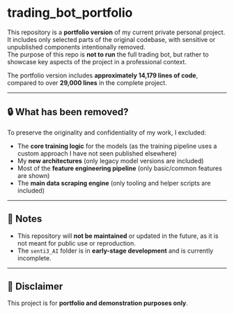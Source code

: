 # trading_bot_portfolio

This repository is a **portfolio version** of my current private personal project.  
It includes only selected parts of the original codebase, with sensitive or unpublished components intentionally removed.  
The purpose of this repo is **not to run** the full trading bot, but rather to showcase key aspects of the project in a professional context.

The portfolio version includes **approximately 14,179 lines of code**, compared to over **29,000 lines** in the complete project.

---

## 🔒 What has been removed?

To preserve the originality and confidentiality of my work, I excluded:

- The **core training logic** for the models (as the training pipeline uses a custom approach I have not seen published elsewhere)
- My **new architectures** (only legacy model versions are included)
- Most of the **feature engineering pipeline** (only basic/common features are shown)
- The **main data scraping engine** (only tooling and helper scripts are included)

---

## 📝 Notes

- This repository will **not be maintained** or updated in the future, as it is not meant for public use or reproduction.
- The `senti3_AI` folder is in **early-stage development** and is currently incomplete.

---

## 📌 Disclaimer

This project is for **portfolio and demonstration purposes only**.

